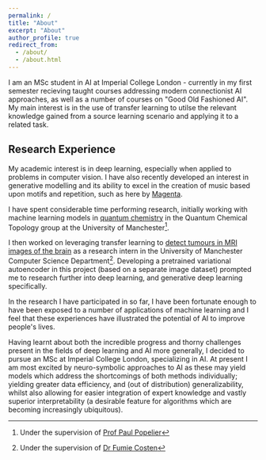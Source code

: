 ```yaml
---
permalink: /
title: "About"
excerpt: "About"
author_profile: true
redirect_from: 
  - /about/
  - /about.html
---
```

I am an MSc student in AI at Imperial College London - currently in my first semester recieving taught courses addressing modern connectionist AI 
approaches, as well as a number of courses on "Good Old Fashioned AI". My main interest is in the use of transfer learning to utilse the relevant 
knowledge gained from a source learning scenario and applying it to a related task. 

## Research Experience
My academic interest is in deep learning, especially when applied to problems in computer vision. I have also recently developed an interest 
in generative modelling and its ability to excel in the creation of music based upon motifs and repetition, such as here 
by [Magenta](https://magenta.tensorflow.org/transformer-autoencoder). 

I have spent considerable time performing research, initially working with machine learning models in 
[quantum chemistry](publication/2019-02-topological-compression) in the Quantum Chemical Topology group at the University of Manchester[^1].

I then worked on leveraging transfer learning to [detect tumours in MRI images of the brain](files/projects/Alex_Spies-DESY_summer_essay.pdf) 
as a research intern in the University of Manchester Computer Science Department[^2]. Developing a pretrained variational 
autoencoder in this project (based on a separate image dataset) prompted me to research further into deep learning, and generative deep learning 
specifically.

In the research I have participated in so far, I have been fortunate enough to have been exposed to a number of applications of 
machine learning and I feel that these experiences have illustrated the potential of AI to improve people's lives.

Having learnt about both the incredible progress and thorny challenges present in the fields of deep learning and AI more generally, 
I decided to pursue an MSc at Imperial College London, specializing in AI. At present I am most excited by neuro-symbolic approaches to AI 
as these may yield models which address the shortcomings of both methods individually; yielding greater data efficiency, and 
(out of distribution) generalizability, whilst also allowing for easier integration of expert knowledge and vastly superior 
interpretability (a desirable feature for algorithms which are becoming increasingly ubiquitous).

[^1]: Under the supervision of [Prof Paul Popelier](https://scholar.google.com/citations?user=VlFNR0wAAAAJ&hl=en)
[^2]: Under the supervision of [Dr Fumie Costen](https://www.research.manchester.ac.uk/portal/fumie.costen.html)